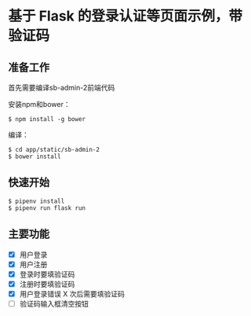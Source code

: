 # 基于 Flask 的登录认证等页面示例，带验证码

## 准备工作

首先需要编译sb-admin-2前端代码

安装npm和bower：

```
$ npm install -g bower
```

编译：

```
$ cd app/static/sb-admin-2
$ bower install
```

## 快速开始

```
$ pipenv install
$ pipenv run flask run
```

## 主要功能

- [X] 用户登录
- [X] 用户注册
- [X] 登录时要填验证码
- [X] 注册时要填验证码
- [X] 用户登录错误 X 次后需要填验证码
- [ ] 验证码输入框清空按钮
